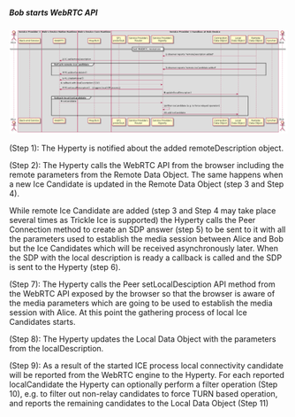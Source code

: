 ##### Bob starts WebRTC API

<!--
@startuml "h2h-intra-comm-5-bob-WebRTC.png"

    autonumber
!define SHOW_Runtime1B
!define SHOW_SP1SandboxAtRuntime1B
!define SHOW_Protostub1AtRuntime1B
!define SHOW_ServiceProvider1HypertyAtRuntime1B
!define SHOW_ServiceProvider1RouterAtRuntime1B
!define SHOW_CommObjectAtRuntime1B
!define SHOW_RemoteObjectAtRuntime1B
!define SHOW_LocalObjectAtRuntime1B

!define SHOW_CoreRuntime1B
!define SHOW_MsgBUSAtRuntime1B
' !define SHOW_RegistryAtRuntime1B
' !define SHOW_IdentitiesAtRuntime1B
' !define SHOW_AuthAtRuntime1B

!define SHOW_NativeAtRuntime1B
!define SHOW_WebRTCAtRuntime1B

!define SHOW_SP1
' !define SHOW_Msg1

!define SHOW_Syncher1AtRuntime1B

!include ../runtime_objects.plantuml

' participant "App" as App@1B
actor "Bob" as Bob



== Get WebRTC resources  ==

RemObj@1B -> SP1H@1B : observer reports "remoteDescription added"
SP1H@1B -> WRTC : PC.setRemoteDescription

group forEach remote IceCandidate
    RemObj@1B -> SP1H@1B : observer reports "remote IceCandidate added"
    SP1H@1B -> WRTC : PC.addIceCandidate()
end


SP1H@1B -> WRTC : PC.createAnswer()
WRTC -> SP1H@1B : callback with localDescription (SDP)
SP1H@1B -> WRTC : PC.setLocalDescription()  - [triggers local ICE process]

SP1H@1B -> LocObj@1B : update(localDescription)

group forEach local IceCandidate
    WRTC -> SP1H@1B : IceCandidate
    SP1H@1B -> SP1H@1B : filter IceCandidate (e.g. to force relayed operation)
    SP1H@1B -> LocObj@1B : add IceCandidate
end

@enduml
-->

![Figure @runtime-h2h-intra-comm-5-bob-WebRTC: Bob gathers WebRTC resources](h2h-intra-comm-5-bob-WebRTC.png)

(Step 1): The Hyperty is notified about the added remoteDescription object.

(Step 2): The Hyperty calls the WebRTC API from the browser including the remote parameters from the Remote Data Object. The same happens when a new Ice Candidate is updated in the Remote Data Object (step 3 and Step 4).

While remote Ice Candidate are added (step 3 and Step 4 may take place several times as Trickle Ice is supported) the Hyperty calls the Peer Connection method to create an SDP answer (step 5) to be sent to it with all the parameters used to establish the media session between Alice and Bob but the Ice Candidates which will be received asynchronously later. When the SDP with the local description is ready a callback is called and the SDP is sent to the Hyperty (step 6).

(Step 7): The Hyperty calls the Peer setLocalDesciption API method from the WebRTC API exposed by the browser so that the browser is aware of the media parameters which are going to be used to establish the media session with Alice. At this point the gathering process of local Ice Candidates starts.

(Step 8): The Hyperty updates the Local Data Object with the parameters from the localDescription.

(Step 9): As a result of the started ICE process local connectivity candidate will be reported from the WebRTC engine to the Hyperty. For each reported localCandidate the Hyperty can optionally perform a filter operation (Step 10), e.g. to filter out non-relay candidates to force TURN based operation, and reports the remaining candidates to the Local Data Object (Step 11)
